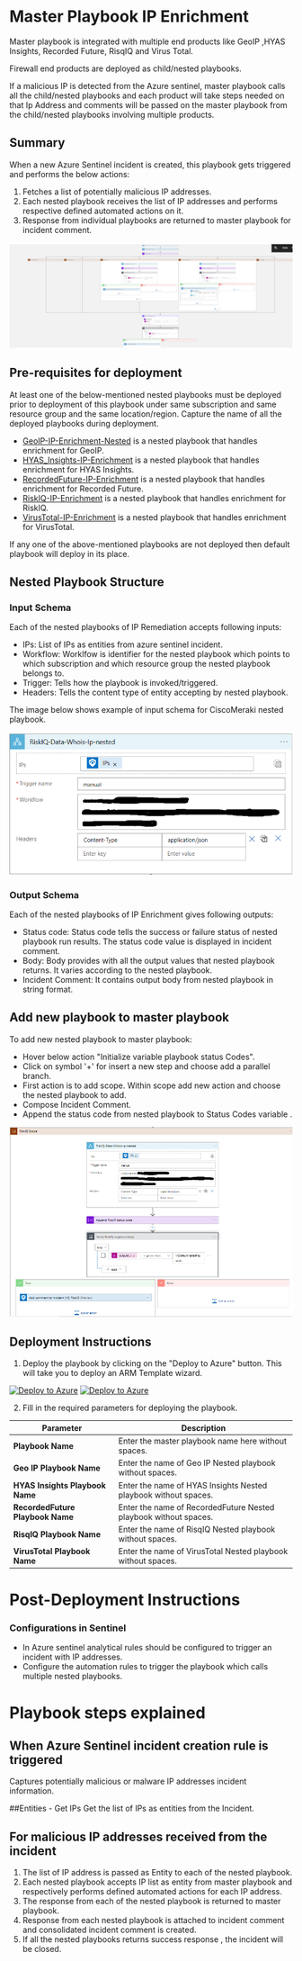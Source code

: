 # Master Playbook IP Enrichment 

Master playbook is integrated with multiple end products like GeoIP ,HYAS Insights, Recorded Future, RisqIQ and Virus Total.

Firewall end products are deployed as child/nested playbooks.

If a malicious IP is detected from the Azure sentinel, master playbook calls all the child/nested playbooks and each product will take steps needed on that Ip Address and comments will be passed on the master playbook from the child/nested playbooks involving multiple products. 

## Summary
 When a new Azure Sentinel incident is created, this playbook gets triggered and performs the below actions:
 1. Fetches a list of potentially malicious IP addresses.
 2. Each nested playbook receives the list of IP addresses and performs respective defined automated actions on it.
 3. Response from individual playbooks are returned to master playbook for incident comment. 

![Master](./Images/PlaybookDesignerLight.PNG)




 ## Pre-requisites for deployment
At least one of the below-mentioned nested playbooks must be deployed prior to deployment of this playbook under same subscription and same resource group and the same location/region. Capture the name of all the deployed playbooks during deployment.

- [GeoIP-IP-Enrichment-Nested](GeoIP-GetFromIpAndTagIncident-Nested/azuredeploy.json) is a nested playbook that handles enrichment for GeoIP.  
- [HYAS_Insights-IP-Enrichment](HYAS-Insight-IP-C2-Nested/azuredeploy.json) is a nested playbook that handles enrichment for HYAS Insights. 
- [RecordedFuture-IP-Enrichment](RecordedFuture-IOCEnrichmentIP-Nested/azuredeploy.json) is a nested playbook that handles enrichment for Recorded Future. 
- [RiskIQ-IP-Enrichment](RiskIQ-WhoisIP-Nested/azuredeploy.json) is a nested playbook that handles enrichment for RiskIQ. 
- [VirusTotal-IP-Enrichment](VirusTotal-GetIPReport-Nested/azuredeploy.json) is a nested playbook that handles enrichment for VirusTotal. 

If any one of the above-mentioned playbooks are not deployed then default playbook will deploy in its place.

## Nested Playbook Structure

### Input Schema

Each of the nested playbooks of IP Remediation accepts following inputs:
- IPs: List of IPs as entities from azure sentinel incident.
- Workflow: Worklfow is identifier for the nested playbook which points to which subscription and which resource group the nested playbook belongs to.
- Trigger: Tells how the playbook is invoked/triggered.
- Headers: Tells the content type of entity accepting by nested playbook.

The image below shows example of input schema for CiscoMeraki nested playbook.

![Master](./Images/InputSchema.PNG)

### Output Schema

Each of the nested playbooks of IP Enrichment gives following outputs:

- Status code: Status code tells the success or failure status of nested playbook run results. The status code value is displayed in incident comment.
- Body: Body provides with all the output values that nested playbook returns. It varies according to the nested playbook. 
- Incident Comment: It contains output body from nested playbook in string format.


## Add new playbook to master playbook

To add new nested playbook to master playbook:
- Hover below action "Initialize variable playbook status Codes".
- Click on symbol '+' for insert a new step and choose add a parallel branch.
- First action is to add scope. Within scope add new action and choose the nested playbook to add.
- Compose Incident Comment.
- Append the status code from nested playbook to Status Codes variable .

![Master](./Images/AddNestedPlaybook.PNG)


 ## Deployment Instructions
 1. Deploy the playbook by clicking on the "Deploy to Azure" button. This will take you to deploy an ARM Template wizard.

[![Deploy to Azure](https://aka.ms/deploytoazurebutton)](https://portal.azure.com/#create/Microsoft.Template/uri/https%3A%2F%2Fraw.githubusercontent.com%2Fsocprime%2FAzure-Sentinel%2Fmaster%2FMasterPlaybooks%2FIP-Enrichment%2Fazuredeploy.json)
[![Deploy to Azure](https://aka.ms/deploytoazuregovbutton)](https://portal.azure.com/#create/Microsoft.Template/uri/https%3A%2F%2Fraw.githubusercontent.com%2Fsocprime%2FAzure-Sentinel%2Fmaster%2FMasterPlaybooks%2FIP-Enrichment%2Fazuredeploy.json)


 2. Fill in the required parameters for deploying the playbook.

 | Parameter                           | Description                                                       |
|-------------------------------------|-------------------------------------------------------------------|
| **Playbook Name**                   | Enter the master playbook name here without spaces.               |
| **Geo IP Playbook Name**            | Enter the name of Geo IP Nested playbook without spaces.          |
| **HYAS Insights Playbook Name**     | Enter the name of HYAS Insights Nested playbook without spaces.      |
| **RecordedFuture Playbook Name**    | Enter the name of RecordedFuture Nested playbook without spaces.        | 
| **RisqIQ Playbook Name**            | Enter the name of RisqIQ Nested playbook without spaces.          |
| **VirusTotal Playbook Name** | Enter the name of VirusTotal Nested playbook without spaces. |


# Post-Deployment Instructions

### Configurations in Sentinel
- In Azure sentinel analytical rules should be configured to trigger an incident with IP addresses. 
- Configure the automation rules to trigger the playbook which calls multiple nested playbooks.

# Playbook steps explained
## When Azure Sentinel incident creation rule is triggered
Captures potentially malicious or malware IP addresses incident information.

##Entities - Get IPs
Get the list of IPs as entities from the Incident.

## For malicious IP addresses received from the incident
 1. The list of IP address is passed as Entity to each of the nested playbook.
 2. Each nested playbook accepts IP list as entity from master playbook and respectively performs defined automated actions for each IP address.
 3. The response from each of the nested playbook is returned to master playbook.
 4. Response from each nested playbook is attached to incident comment and consolidated incident comment is created.
 5. If all the nested playbooks returns success response , the incident will be closed.
 